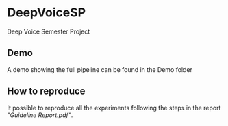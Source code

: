 # DeepVoiceSP
Deep Voice Semester Project

## Demo
A demo showing the full pipeline can be found in the Demo folder

## How to reproduce
It possible to reproduce all the experiments following the steps in the report *"Guideline Report.pdf"*.
